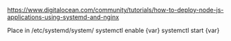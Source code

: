 https://www.digitalocean.com/community/tutorials/how-to-deploy-node-js-applications-using-systemd-and-nginx

Place in /etc/systemd/system/
systemctl enable {var}
systemctl start {var}
